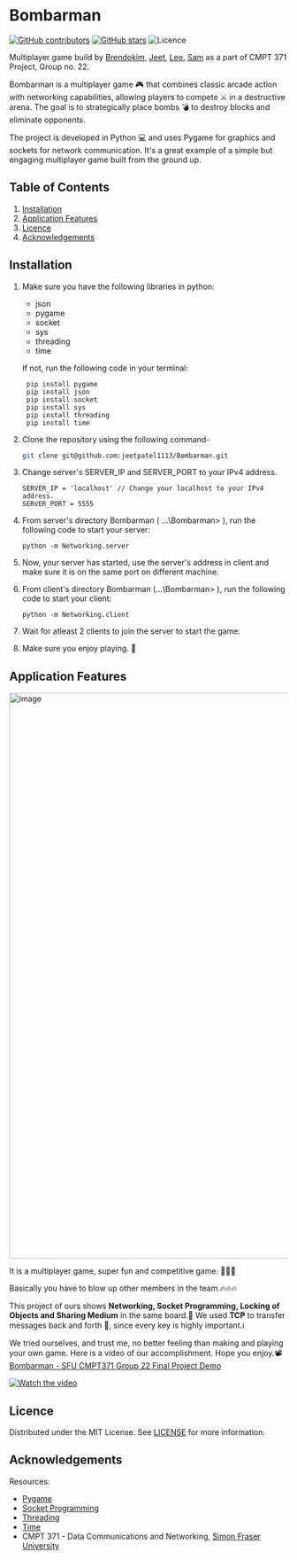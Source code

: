 # Bombarman
[![GitHub contributors](https://img.shields.io/github/contributors/jeetpatel1113/Bombarman?color=red)](https://github.com/jeetpatel1113/Bombarman/graphs/contributors)
[![GitHub stars](https://badgen.net/github/stars/jeetpatel1113/Bombarman)](https://github.com/jeetpatel1113/Bombarman/stargazers)
![Licence](https://img.shields.io/badge/Licence-MIT-green)

Multiplayer game build by [Brendokim](https://www.google.com/search?q=https://github.com/brendokim), [Jeet](https://www.google.com/search?q=https://github.com/jeetpatel1113), [Leo](https://www.google.com/search?q=https://github.com/ljbds66), [Sam](https://www.google.com/search?q=https://github.com/SamShowkati) as a part of CMPT 371 Project, Group no. 22.

Bombarman is a multiplayer game 🎮 that combines classic arcade action with networking capabilities, allowing players to compete ⚔️ in a destructive arena. The goal is to strategically place bombs 💣 to destroy blocks and eliminate opponents.

The project is developed in Python 💻 and uses Pygame for graphics and sockets for network communication. It's a great example of a simple but engaging multiplayer game built from the ground up.

## Table of Contents
1. [Installation](#installation)
2. [Application Features](#application-features)
3. [Licence](#licence)
4. [Acknowledgements](#acknowledgements)

## Installation
1. Make sure you have the following libraries in python:
     - json
     - pygame
     - socket
     - sys
     - threading
     - time

    If not, run the following code in your terminal:

    
        pip install pygame
        pip install json
        pip install socket
        pip install sys
        pip install threading
        pip install time
    
2. Clone the repository using the following command-
    ```bash
    git clone git@github.com:jeetpatel1113/Bombarman.git
    ```
3. Change server's SERVER_IP and SERVER_PORT to your IPv4 address.
   ```vscode
   SERVER_IP = 'localhost' // Change your localhost to your IPv4 address.
   SERVER_PORT = 5555
   ```
4. From server's directory Bombarman ( .\..\Bombarman> ), run the following code to start your server:
   ```
   python -m Networking.server
   ```
5. Now, your server has started, use the server's address in client and make sure it is on the same port on different machine.
6. From client's directory Bombarman (.\..\Bombarman> ), run the following code to start your client:
   ```
   python -m Networking.client
   ```
7. Wait for atleast 2 clients to join the server to start the game.
8. Make sure you enjoy playing. 🙂

## Application Features

<img width="1595" height="1021" alt="image" src="https://github.com/user-attachments/assets/b572a24c-0702-4f94-b1c6-4b9ec929996e" />

It is a multiplayer game, super fun and competitive game. 🎉🎉🎉

Basically you have to blow up other members in the team.🔥🔥🔥

This project of ours shows **Networking, Socket Programming, Locking of Objects and Sharing Medium** in the same board.🛜 We used **TCP** to transfer messages back and forth 🤝, since every key is highly important.ℹ️

We tried ourselves, and trust me, no better feeling than making and playing your own game. Here is a video of our accomplishment. Hope you enjoy.📽️
[Bombarman - SFU CMPT371 Group 22 Final Project Demo](https://www.youtube.com/watch?v=kovifcCMMUI&ab_channel=brendonKim)

[![Watch the video](https://img.youtube.com/vi/kovifcCMMUI/maxresdefault.jpg)](https://www.youtube.com/watch?v=kovifcCMMUI)


## Licence
Distributed under the MIT License. See [LICENSE](./LICENSE) for more information.

## Acknowledgements
Resources:
     
- [Pygame](https://www.pygame.org/docs/)
- [Socket Programming](https://docs.python.org/3/library/socket.html)
- [Threading](https://docs.python.org/3/library/threading.html)
- [Time](https://docs.python.org/3/library/time.html)
- CMPT 371 - Data Communications and Networking, [Simon Fraser University](https://www.sfu.ca/)
